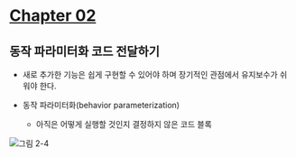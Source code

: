# [Chapter 02](https://livebook.manning.com/book/modern-java-in-action/chapter-2/)

## 동작 파라미터화 코드 전달하기

- 새로 추가한 기능은 쉽게 구현할 수 있어야 하며 장기적인 관점에서 유지보수가 쉬워야 한다.

- 동작 파라미터화(behavior parameterization)
    - 아직은 어떻게 실행할 것인지 결정하지 않은 코드 블록
	
![그림 2-4](https://drek4537l1klr.cloudfront.net/urma2/Figures/02fig04_alt.jpg)